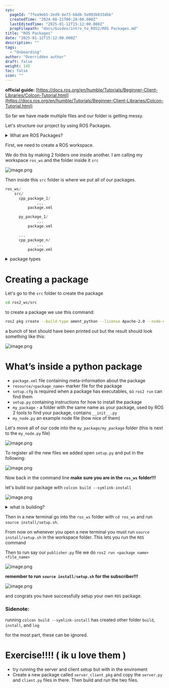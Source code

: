 ```yaml
---
sys:
  pageId: "7fea9eb5-2ed9-4e73-b6d6-5e093b833dbb"
  createdTime: "2024-08-21T00:28:00.000Z"
  lastEditedTime: "2025-01-12T15:12:00.000Z"
  propFilepath: "docs/Guides/intro_to_ROS2/ROS Packages.md"
title: "ROS Packages"
date: "2025-01-12T15:12:00.000Z"
description: ""
tags:
  - "Onboarding"
author: "Overridden author"
draft: false
weight: 145
toc: false
icon: ""
---
```


**official guide:** [https://docs.ros.org/en/humble/Tutorials/Beginner-Client-Libraries/Colcon-Tutorial.html](https://docs.ros.org/en/humble/Tutorials/Beginner-Client-Libraries/Colcon-Tutorial.html)

So far we have made multiple files and our folder is getting messy.

Let's structure our project by using ROS Packages.

<details>

<summary>What are ROS Packages?</summary>

ROS Packages are, as the name implies, packages of code that are highly sharable between ROS developers.

They consist of a folder, `package.xml` file, and source code

```python
      cpp_package_1/
		      ... imagine much code files here ..
          package.xml
```

</details>

First, we need to create a ROS workspace.

We do this by making 2 folders one inside another. I am calling my workspace `ros_ws` and the folder inside it `src`

![image.png](https://prod-files-secure.s3.us-west-2.amazonaws.com/d518164a-d88e-44d1-a4ee-3adb3bd8bce0/70706947-fd18-4537-a67b-e12946812d31/image.png?X-Amz-Algorithm=AWS4-HMAC-SHA256&X-Amz-Content-Sha256=UNSIGNED-PAYLOAD&X-Amz-Credential=ASIAZI2LB466UHGQO4P7%2F20250517%2Fus-west-2%2Fs3%2Faws4_request&X-Amz-Date=20250517T230758Z&X-Amz-Expires=3600&X-Amz-Security-Token=IQoJb3JpZ2luX2VjEK7%2F%2F%2F%2F%2F%2F%2F%2F%2F%2FwEaCXVzLXdlc3QtMiJHMEUCIEeSoOLzwDI3IjHDGsuVZP%2BL2RfV8J%2FhKn%2FlsPeacayKAiEA%2By9ndeg0T4XCcEqZXdzyS2YpQ13rKbtT0yaanHo54qMq%2FwMIZxAAGgw2Mzc0MjMxODM4MDUiDCJk9gGiQQqFAQhHGyrcA2WaTQV8hVe3V5BjU%2BClEpqvLVVrJW8Q0moZC%2BBRs50Mo4prwybqxKUwwK%2BGMi8MkBKb9P0udMruYOzpop7x0DmCWzuUe9pGMLcJS4DdBvqEJrZ4RFd3ZbGmxF5aaBQ3EjKPh1qgJ5QWoed3omharCT38MAAXoTioXBP%2FWvFyJVhizW5HNY3AsIeg90gFT4WpKLdvdBWHy8GQ46oBrrTSPoEFOxo6INwlFMrzDjxjeeJIDJR4s%2FWMAfOrVkHSk0f8R6toEjrCtA5FpPPfijYAQ0ojZOGJoU994kINLVmkaQXr1kBQM3vDW2Hi66rcOGtr8y%2BSTM1AtGNzzx4JCWf8opXWiQ%2BoMFgtetD7iHMAQooOrolWo1xejZhV5LcWj1eNMym20dpmH%2B7SacwxOWRLqn9BWqjoID9Y6Ywl2UUkeMB0bzT%2FvbVF7E0Ex%2FmESvWijeeSmEypFhbzxKWvF8XOAsgdtOGOMX55not94fRt3MNN9ImRihsE8ylZ9InQSnMDTao55N7v9nzdvRRkEcq1OdbZlBuEC%2FbujRpOe05Z83d6WVEdGGbfyE2DnlcK3pAJg4VM4VL%2BX0PWiGmDHANvdbUES9oRi4O35K8H1Zpj8yVrUD2Ur0vZdQMo3NMMJyRpMEGOqUBMBQj6O8MZ%2Fqs1iqqQ1GZgPqHDLLfvZLBT7avV34ta0jxqCJZTG8slcfVTamyLMSZV7dNYZnwtSH78zdYat0qSREK9mP48XuZHImPdb9aBrAtrxa1Bm2UILBYePwpMoHJym1V%2FyKszQrX0w7dgLsZr4f8%2FFxUbI5sW0ECsR16Is4XmuU014sZi9SdQvDJLV1DWkk%2FBGxQzBEHOvtOdEqBQfaVWRj4&X-Amz-Signature=984f7ac7a9200623303de35b71d62717c25b511858924c9bda93ad7374249933&X-Amz-SignedHeaders=host&x-id=GetObject)

Then inside this `src` folder is where we put all of our packages.

```python
ros_ws/
    src/
      cpp_package_1/
		      ...
          package.xml

      py_package_1/
		      ...
          package.xml

      ...
      cpp_package_n/
		      ...
          package.xml

```

<details>

<summary>package types</summary>

packages can be either `C++` or python.

the intern file structure is different for each but for this guide we will stick to creating python packages

</details>

# Creating a package

Let's go to the `src` folder to create the package

```bash
cd ros2_ws/src
```

to create a package we use this command:

```bash
ros2 pkg create --build-type ament_python --license Apache-2.0 --node-name my_node my_package
```

a bunch of text should have been printed out but the result should look something like this:

![image.png](https://prod-files-secure.s3.us-west-2.amazonaws.com/d518164a-d88e-44d1-a4ee-3adb3bd8bce0/e6cf1e3f-8512-4a3e-b131-079f800bf3e8/image.png?X-Amz-Algorithm=AWS4-HMAC-SHA256&X-Amz-Content-Sha256=UNSIGNED-PAYLOAD&X-Amz-Credential=ASIAZI2LB466UHGQO4P7%2F20250517%2Fus-west-2%2Fs3%2Faws4_request&X-Amz-Date=20250517T230758Z&X-Amz-Expires=3600&X-Amz-Security-Token=IQoJb3JpZ2luX2VjEK7%2F%2F%2F%2F%2F%2F%2F%2F%2F%2FwEaCXVzLXdlc3QtMiJHMEUCIEeSoOLzwDI3IjHDGsuVZP%2BL2RfV8J%2FhKn%2FlsPeacayKAiEA%2By9ndeg0T4XCcEqZXdzyS2YpQ13rKbtT0yaanHo54qMq%2FwMIZxAAGgw2Mzc0MjMxODM4MDUiDCJk9gGiQQqFAQhHGyrcA2WaTQV8hVe3V5BjU%2BClEpqvLVVrJW8Q0moZC%2BBRs50Mo4prwybqxKUwwK%2BGMi8MkBKb9P0udMruYOzpop7x0DmCWzuUe9pGMLcJS4DdBvqEJrZ4RFd3ZbGmxF5aaBQ3EjKPh1qgJ5QWoed3omharCT38MAAXoTioXBP%2FWvFyJVhizW5HNY3AsIeg90gFT4WpKLdvdBWHy8GQ46oBrrTSPoEFOxo6INwlFMrzDjxjeeJIDJR4s%2FWMAfOrVkHSk0f8R6toEjrCtA5FpPPfijYAQ0ojZOGJoU994kINLVmkaQXr1kBQM3vDW2Hi66rcOGtr8y%2BSTM1AtGNzzx4JCWf8opXWiQ%2BoMFgtetD7iHMAQooOrolWo1xejZhV5LcWj1eNMym20dpmH%2B7SacwxOWRLqn9BWqjoID9Y6Ywl2UUkeMB0bzT%2FvbVF7E0Ex%2FmESvWijeeSmEypFhbzxKWvF8XOAsgdtOGOMX55not94fRt3MNN9ImRihsE8ylZ9InQSnMDTao55N7v9nzdvRRkEcq1OdbZlBuEC%2FbujRpOe05Z83d6WVEdGGbfyE2DnlcK3pAJg4VM4VL%2BX0PWiGmDHANvdbUES9oRi4O35K8H1Zpj8yVrUD2Ur0vZdQMo3NMMJyRpMEGOqUBMBQj6O8MZ%2Fqs1iqqQ1GZgPqHDLLfvZLBT7avV34ta0jxqCJZTG8slcfVTamyLMSZV7dNYZnwtSH78zdYat0qSREK9mP48XuZHImPdb9aBrAtrxa1Bm2UILBYePwpMoHJym1V%2FyKszQrX0w7dgLsZr4f8%2FFxUbI5sW0ECsR16Is4XmuU014sZi9SdQvDJLV1DWkk%2FBGxQzBEHOvtOdEqBQfaVWRj4&X-Amz-Signature=e59ed55591bdf08655d7b850eda08c492f9dfd6ccaf0a322a7ffc425c75eae0d&X-Amz-SignedHeaders=host&x-id=GetObject)

# What’s inside a python package

- `package.xml` file containing meta-information about the package
- `resource/<package_name>` marker file for the package
- `setup.cfg` is required when a package has executables, so `ros2 run` can find them
- `setup.py` containing instructions for how to install the package
- `my_package` - a folder with the same name as your package, used by ROS 2 tools to find your package, contains `__init__.py`
- `my_node.py` an example node file (how nice of them)

Let's move all of our code into the `my_package/my_package` folder (this is next to the `my_node.py` file)

![image.png](https://prod-files-secure.s3.us-west-2.amazonaws.com/d518164a-d88e-44d1-a4ee-3adb3bd8bce0/9ce58f11-0da9-4d3e-b86d-506a9685d378/image.png?X-Amz-Algorithm=AWS4-HMAC-SHA256&X-Amz-Content-Sha256=UNSIGNED-PAYLOAD&X-Amz-Credential=ASIAZI2LB466UHGQO4P7%2F20250517%2Fus-west-2%2Fs3%2Faws4_request&X-Amz-Date=20250517T230758Z&X-Amz-Expires=3600&X-Amz-Security-Token=IQoJb3JpZ2luX2VjEK7%2F%2F%2F%2F%2F%2F%2F%2F%2F%2FwEaCXVzLXdlc3QtMiJHMEUCIEeSoOLzwDI3IjHDGsuVZP%2BL2RfV8J%2FhKn%2FlsPeacayKAiEA%2By9ndeg0T4XCcEqZXdzyS2YpQ13rKbtT0yaanHo54qMq%2FwMIZxAAGgw2Mzc0MjMxODM4MDUiDCJk9gGiQQqFAQhHGyrcA2WaTQV8hVe3V5BjU%2BClEpqvLVVrJW8Q0moZC%2BBRs50Mo4prwybqxKUwwK%2BGMi8MkBKb9P0udMruYOzpop7x0DmCWzuUe9pGMLcJS4DdBvqEJrZ4RFd3ZbGmxF5aaBQ3EjKPh1qgJ5QWoed3omharCT38MAAXoTioXBP%2FWvFyJVhizW5HNY3AsIeg90gFT4WpKLdvdBWHy8GQ46oBrrTSPoEFOxo6INwlFMrzDjxjeeJIDJR4s%2FWMAfOrVkHSk0f8R6toEjrCtA5FpPPfijYAQ0ojZOGJoU994kINLVmkaQXr1kBQM3vDW2Hi66rcOGtr8y%2BSTM1AtGNzzx4JCWf8opXWiQ%2BoMFgtetD7iHMAQooOrolWo1xejZhV5LcWj1eNMym20dpmH%2B7SacwxOWRLqn9BWqjoID9Y6Ywl2UUkeMB0bzT%2FvbVF7E0Ex%2FmESvWijeeSmEypFhbzxKWvF8XOAsgdtOGOMX55not94fRt3MNN9ImRihsE8ylZ9InQSnMDTao55N7v9nzdvRRkEcq1OdbZlBuEC%2FbujRpOe05Z83d6WVEdGGbfyE2DnlcK3pAJg4VM4VL%2BX0PWiGmDHANvdbUES9oRi4O35K8H1Zpj8yVrUD2Ur0vZdQMo3NMMJyRpMEGOqUBMBQj6O8MZ%2Fqs1iqqQ1GZgPqHDLLfvZLBT7avV34ta0jxqCJZTG8slcfVTamyLMSZV7dNYZnwtSH78zdYat0qSREK9mP48XuZHImPdb9aBrAtrxa1Bm2UILBYePwpMoHJym1V%2FyKszQrX0w7dgLsZr4f8%2FFxUbI5sW0ECsR16Is4XmuU014sZi9SdQvDJLV1DWkk%2FBGxQzBEHOvtOdEqBQfaVWRj4&X-Amz-Signature=8bf94b03faa18d6d03302bdb3f48fe7403527d72dd9fac7e05fcafb79080dffb&X-Amz-SignedHeaders=host&x-id=GetObject)

To register all the new files we added open `setup.py` and put in the following:

![image.png](https://prod-files-secure.s3.us-west-2.amazonaws.com/d518164a-d88e-44d1-a4ee-3adb3bd8bce0/1cd7c262-4cae-4496-9d75-c178537d24a2/image.png?X-Amz-Algorithm=AWS4-HMAC-SHA256&X-Amz-Content-Sha256=UNSIGNED-PAYLOAD&X-Amz-Credential=ASIAZI2LB466UHGQO4P7%2F20250517%2Fus-west-2%2Fs3%2Faws4_request&X-Amz-Date=20250517T230758Z&X-Amz-Expires=3600&X-Amz-Security-Token=IQoJb3JpZ2luX2VjEK7%2F%2F%2F%2F%2F%2F%2F%2F%2F%2FwEaCXVzLXdlc3QtMiJHMEUCIEeSoOLzwDI3IjHDGsuVZP%2BL2RfV8J%2FhKn%2FlsPeacayKAiEA%2By9ndeg0T4XCcEqZXdzyS2YpQ13rKbtT0yaanHo54qMq%2FwMIZxAAGgw2Mzc0MjMxODM4MDUiDCJk9gGiQQqFAQhHGyrcA2WaTQV8hVe3V5BjU%2BClEpqvLVVrJW8Q0moZC%2BBRs50Mo4prwybqxKUwwK%2BGMi8MkBKb9P0udMruYOzpop7x0DmCWzuUe9pGMLcJS4DdBvqEJrZ4RFd3ZbGmxF5aaBQ3EjKPh1qgJ5QWoed3omharCT38MAAXoTioXBP%2FWvFyJVhizW5HNY3AsIeg90gFT4WpKLdvdBWHy8GQ46oBrrTSPoEFOxo6INwlFMrzDjxjeeJIDJR4s%2FWMAfOrVkHSk0f8R6toEjrCtA5FpPPfijYAQ0ojZOGJoU994kINLVmkaQXr1kBQM3vDW2Hi66rcOGtr8y%2BSTM1AtGNzzx4JCWf8opXWiQ%2BoMFgtetD7iHMAQooOrolWo1xejZhV5LcWj1eNMym20dpmH%2B7SacwxOWRLqn9BWqjoID9Y6Ywl2UUkeMB0bzT%2FvbVF7E0Ex%2FmESvWijeeSmEypFhbzxKWvF8XOAsgdtOGOMX55not94fRt3MNN9ImRihsE8ylZ9InQSnMDTao55N7v9nzdvRRkEcq1OdbZlBuEC%2FbujRpOe05Z83d6WVEdGGbfyE2DnlcK3pAJg4VM4VL%2BX0PWiGmDHANvdbUES9oRi4O35K8H1Zpj8yVrUD2Ur0vZdQMo3NMMJyRpMEGOqUBMBQj6O8MZ%2Fqs1iqqQ1GZgPqHDLLfvZLBT7avV34ta0jxqCJZTG8slcfVTamyLMSZV7dNYZnwtSH78zdYat0qSREK9mP48XuZHImPdb9aBrAtrxa1Bm2UILBYePwpMoHJym1V%2FyKszQrX0w7dgLsZr4f8%2FFxUbI5sW0ECsR16Is4XmuU014sZi9SdQvDJLV1DWkk%2FBGxQzBEHOvtOdEqBQfaVWRj4&X-Amz-Signature=620e11a126800dd1999104103918cdb13cd18f887ec08733d35f9bf549680be9&X-Amz-SignedHeaders=host&x-id=GetObject)

Now back in the command line **make sure you are in the** **`ros_ws`** **folder!!!**

let's build our package with `colcon build --symlink-install`

![image.png](https://prod-files-secure.s3.us-west-2.amazonaws.com/d518164a-d88e-44d1-a4ee-3adb3bd8bce0/2f2a0d27-b173-48fd-b189-5f5c0ce65619/image.png?X-Amz-Algorithm=AWS4-HMAC-SHA256&X-Amz-Content-Sha256=UNSIGNED-PAYLOAD&X-Amz-Credential=ASIAZI2LB466UHGQO4P7%2F20250517%2Fus-west-2%2Fs3%2Faws4_request&X-Amz-Date=20250517T230758Z&X-Amz-Expires=3600&X-Amz-Security-Token=IQoJb3JpZ2luX2VjEK7%2F%2F%2F%2F%2F%2F%2F%2F%2F%2FwEaCXVzLXdlc3QtMiJHMEUCIEeSoOLzwDI3IjHDGsuVZP%2BL2RfV8J%2FhKn%2FlsPeacayKAiEA%2By9ndeg0T4XCcEqZXdzyS2YpQ13rKbtT0yaanHo54qMq%2FwMIZxAAGgw2Mzc0MjMxODM4MDUiDCJk9gGiQQqFAQhHGyrcA2WaTQV8hVe3V5BjU%2BClEpqvLVVrJW8Q0moZC%2BBRs50Mo4prwybqxKUwwK%2BGMi8MkBKb9P0udMruYOzpop7x0DmCWzuUe9pGMLcJS4DdBvqEJrZ4RFd3ZbGmxF5aaBQ3EjKPh1qgJ5QWoed3omharCT38MAAXoTioXBP%2FWvFyJVhizW5HNY3AsIeg90gFT4WpKLdvdBWHy8GQ46oBrrTSPoEFOxo6INwlFMrzDjxjeeJIDJR4s%2FWMAfOrVkHSk0f8R6toEjrCtA5FpPPfijYAQ0ojZOGJoU994kINLVmkaQXr1kBQM3vDW2Hi66rcOGtr8y%2BSTM1AtGNzzx4JCWf8opXWiQ%2BoMFgtetD7iHMAQooOrolWo1xejZhV5LcWj1eNMym20dpmH%2B7SacwxOWRLqn9BWqjoID9Y6Ywl2UUkeMB0bzT%2FvbVF7E0Ex%2FmESvWijeeSmEypFhbzxKWvF8XOAsgdtOGOMX55not94fRt3MNN9ImRihsE8ylZ9InQSnMDTao55N7v9nzdvRRkEcq1OdbZlBuEC%2FbujRpOe05Z83d6WVEdGGbfyE2DnlcK3pAJg4VM4VL%2BX0PWiGmDHANvdbUES9oRi4O35K8H1Zpj8yVrUD2Ur0vZdQMo3NMMJyRpMEGOqUBMBQj6O8MZ%2Fqs1iqqQ1GZgPqHDLLfvZLBT7avV34ta0jxqCJZTG8slcfVTamyLMSZV7dNYZnwtSH78zdYat0qSREK9mP48XuZHImPdb9aBrAtrxa1Bm2UILBYePwpMoHJym1V%2FyKszQrX0w7dgLsZr4f8%2FFxUbI5sW0ECsR16Is4XmuU014sZi9SdQvDJLV1DWkk%2FBGxQzBEHOvtOdEqBQfaVWRj4&X-Amz-Signature=9ebf8ebef95941b980c5da0aebbc9b173c6fa724247ad4258632e629fa408b42&X-Amz-SignedHeaders=host&x-id=GetObject)

<details>

<summary>what is building?</summary>

if you are a CS major at Rose-Hulman you will learn the answer to this in CSSE132

but TLDR; is it combines all the code files into one program that can be run easily 

</details>

Then in a new terminal go into the `ros_ws` folder with `cd ros_ws` and run `source install/setup.sh`. 

From now on whenever you open a new terminal you must run `source install/setup.sh` in the workspace folder. This lets you run the `ROS` command

Then to run say our `publisher.py` file we do `ros2 run <package name> <file_name>`

![image.png](https://prod-files-secure.s3.us-west-2.amazonaws.com/d518164a-d88e-44d1-a4ee-3adb3bd8bce0/4f4b1219-3a44-4632-aa0a-ce3471699f59/image.png?X-Amz-Algorithm=AWS4-HMAC-SHA256&X-Amz-Content-Sha256=UNSIGNED-PAYLOAD&X-Amz-Credential=ASIAZI2LB466UHGQO4P7%2F20250517%2Fus-west-2%2Fs3%2Faws4_request&X-Amz-Date=20250517T230758Z&X-Amz-Expires=3600&X-Amz-Security-Token=IQoJb3JpZ2luX2VjEK7%2F%2F%2F%2F%2F%2F%2F%2F%2F%2FwEaCXVzLXdlc3QtMiJHMEUCIEeSoOLzwDI3IjHDGsuVZP%2BL2RfV8J%2FhKn%2FlsPeacayKAiEA%2By9ndeg0T4XCcEqZXdzyS2YpQ13rKbtT0yaanHo54qMq%2FwMIZxAAGgw2Mzc0MjMxODM4MDUiDCJk9gGiQQqFAQhHGyrcA2WaTQV8hVe3V5BjU%2BClEpqvLVVrJW8Q0moZC%2BBRs50Mo4prwybqxKUwwK%2BGMi8MkBKb9P0udMruYOzpop7x0DmCWzuUe9pGMLcJS4DdBvqEJrZ4RFd3ZbGmxF5aaBQ3EjKPh1qgJ5QWoed3omharCT38MAAXoTioXBP%2FWvFyJVhizW5HNY3AsIeg90gFT4WpKLdvdBWHy8GQ46oBrrTSPoEFOxo6INwlFMrzDjxjeeJIDJR4s%2FWMAfOrVkHSk0f8R6toEjrCtA5FpPPfijYAQ0ojZOGJoU994kINLVmkaQXr1kBQM3vDW2Hi66rcOGtr8y%2BSTM1AtGNzzx4JCWf8opXWiQ%2BoMFgtetD7iHMAQooOrolWo1xejZhV5LcWj1eNMym20dpmH%2B7SacwxOWRLqn9BWqjoID9Y6Ywl2UUkeMB0bzT%2FvbVF7E0Ex%2FmESvWijeeSmEypFhbzxKWvF8XOAsgdtOGOMX55not94fRt3MNN9ImRihsE8ylZ9InQSnMDTao55N7v9nzdvRRkEcq1OdbZlBuEC%2FbujRpOe05Z83d6WVEdGGbfyE2DnlcK3pAJg4VM4VL%2BX0PWiGmDHANvdbUES9oRi4O35K8H1Zpj8yVrUD2Ur0vZdQMo3NMMJyRpMEGOqUBMBQj6O8MZ%2Fqs1iqqQ1GZgPqHDLLfvZLBT7avV34ta0jxqCJZTG8slcfVTamyLMSZV7dNYZnwtSH78zdYat0qSREK9mP48XuZHImPdb9aBrAtrxa1Bm2UILBYePwpMoHJym1V%2FyKszQrX0w7dgLsZr4f8%2FFxUbI5sW0ECsR16Is4XmuU014sZi9SdQvDJLV1DWkk%2FBGxQzBEHOvtOdEqBQfaVWRj4&X-Amz-Signature=a11aa28b3b1959b325dd281cd3e5599b39c5e77de028941a528d5d5787876844&X-Amz-SignedHeaders=host&x-id=GetObject)

**remember to run** **`source install/setup.sh`** **for the subscriber!!!**

![image.png](https://prod-files-secure.s3.us-west-2.amazonaws.com/d518164a-d88e-44d1-a4ee-3adb3bd8bce0/02121119-dad4-49ec-8356-c956108b4243/image.png?X-Amz-Algorithm=AWS4-HMAC-SHA256&X-Amz-Content-Sha256=UNSIGNED-PAYLOAD&X-Amz-Credential=ASIAZI2LB466UHGQO4P7%2F20250517%2Fus-west-2%2Fs3%2Faws4_request&X-Amz-Date=20250517T230758Z&X-Amz-Expires=3600&X-Amz-Security-Token=IQoJb3JpZ2luX2VjEK7%2F%2F%2F%2F%2F%2F%2F%2F%2F%2FwEaCXVzLXdlc3QtMiJHMEUCIEeSoOLzwDI3IjHDGsuVZP%2BL2RfV8J%2FhKn%2FlsPeacayKAiEA%2By9ndeg0T4XCcEqZXdzyS2YpQ13rKbtT0yaanHo54qMq%2FwMIZxAAGgw2Mzc0MjMxODM4MDUiDCJk9gGiQQqFAQhHGyrcA2WaTQV8hVe3V5BjU%2BClEpqvLVVrJW8Q0moZC%2BBRs50Mo4prwybqxKUwwK%2BGMi8MkBKb9P0udMruYOzpop7x0DmCWzuUe9pGMLcJS4DdBvqEJrZ4RFd3ZbGmxF5aaBQ3EjKPh1qgJ5QWoed3omharCT38MAAXoTioXBP%2FWvFyJVhizW5HNY3AsIeg90gFT4WpKLdvdBWHy8GQ46oBrrTSPoEFOxo6INwlFMrzDjxjeeJIDJR4s%2FWMAfOrVkHSk0f8R6toEjrCtA5FpPPfijYAQ0ojZOGJoU994kINLVmkaQXr1kBQM3vDW2Hi66rcOGtr8y%2BSTM1AtGNzzx4JCWf8opXWiQ%2BoMFgtetD7iHMAQooOrolWo1xejZhV5LcWj1eNMym20dpmH%2B7SacwxOWRLqn9BWqjoID9Y6Ywl2UUkeMB0bzT%2FvbVF7E0Ex%2FmESvWijeeSmEypFhbzxKWvF8XOAsgdtOGOMX55not94fRt3MNN9ImRihsE8ylZ9InQSnMDTao55N7v9nzdvRRkEcq1OdbZlBuEC%2FbujRpOe05Z83d6WVEdGGbfyE2DnlcK3pAJg4VM4VL%2BX0PWiGmDHANvdbUES9oRi4O35K8H1Zpj8yVrUD2Ur0vZdQMo3NMMJyRpMEGOqUBMBQj6O8MZ%2Fqs1iqqQ1GZgPqHDLLfvZLBT7avV34ta0jxqCJZTG8slcfVTamyLMSZV7dNYZnwtSH78zdYat0qSREK9mP48XuZHImPdb9aBrAtrxa1Bm2UILBYePwpMoHJym1V%2FyKszQrX0w7dgLsZr4f8%2FFxUbI5sW0ECsR16Is4XmuU014sZi9SdQvDJLV1DWkk%2FBGxQzBEHOvtOdEqBQfaVWRj4&X-Amz-Signature=de812c453d15f420c501f008a3d7fb8bfc9ca620c30ec7f52cda05c4db626f41&X-Amz-SignedHeaders=host&x-id=GetObject)

and congrats you have successfully setup your own `ROS` package.

### Sidenote:

running `colcon build --symlink-install` has created other folder `build`, `install`, and `log`

for the most part, these can be ignored.

# Exercise!!!! ( ik u love them )

- try running the server and client setup but with in the enviroment
- Create a new package called `server_client_pkg` and copy the `server.py` and `client.py` files in there. Then build and run the two files.
